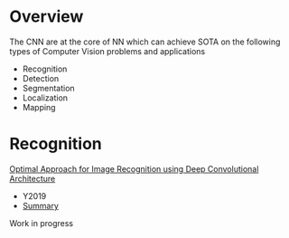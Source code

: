 
# Overview 

The CNN are at the core of NN which can achieve SOTA on the following types of Computer Vision problems and applications 

- Recognition 
- Detection 
- Segmentation 
- Localization 
- Mapping 



# Recognition 

[Optimal Approach for Image Recognition using Deep Convolutional Architecture](https://arxiv.org/abs/1904.11187)
- Y2019 
- [Summary](Optimal_Approach_for_Image_Recognition_using_Deep_Convolutional_Architecture.ipynb)

Work in progress 










